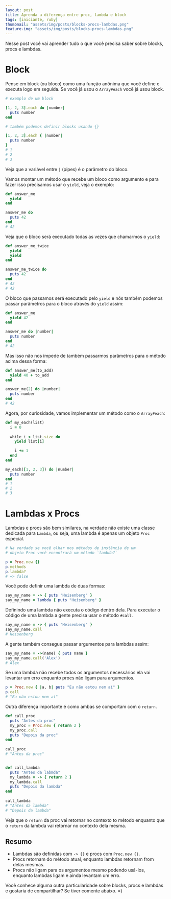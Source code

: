 ```yaml
---
layout: post
title: Aprenda a diferença entre proc, lambda e block 
tags: [iniciante, ruby]
thumbnail: "assets/img/posts/blocks-procs-lambdas.png"
feature-img: "assets/img/posts/blocks-procs-lambdas.png"
---
```


Nesse post você vai aprender tudo o que você precisa saber sobre blocks, procs e lambdas.

# Block

Pense em block (ou bloco) como uma função anônima que você define e executa logo em seguida. Se você já usou o `Array#each` você já usou block.

```ruby
# exemplo de um block

[1, 2, 3].each do |number|
  puts number
end

# também podemos definir blocks usando {} 

[1, 2, 3].each { |number|
  puts number
}
# 1
# 2
# 3

```

Veja que a variável entre `|` (pipes) é o parâmetro do bloco.

Vamos montar um método que recebe um bloco como argumento e para fazer isso precisamos usar o `yield`, veja o exemplo:

```ruby
def answer_me
  yield
end

answer_me do
  puts 42
end
# 42
```

Veja que o bloco será executado todas as vezes que chamarmos o `yield`:

```ruby
def answer_me_twice
  yield
  yield
end

answer_me_twice do
  puts 42
end
# 42
# 42
```

O bloco que passamos será executado pelo `yield` e nós também podemos passar parâmetros para o bloco através do `yield` assim:

```ruby
def answer_me
  yield 42
end

answer_me do |number|
  puts number
end
# 42
```

Mas isso não nos impede de também passarmos parâmetros para o método acima dessa forma:

```ruby
def answer_me(to_add)
  yield 40 + to_add
end

answer_me(2) do |number|
  puts number
end
# 42
```

Agora, por curiosidade, vamos implementar um método como o `Array#each`:

```ruby
def my_each(list)
  i = 0
  
  while i < list.size do
    yield list[i]

    i += 1
  end
end

my_each([1, 2, 3]) do |number|
  puts number
end
# 1
# 2
# 3
```

# Lambdas x Procs 

Lambdas e procs são bem similares, na verdade não existe uma classe dedicada para `Lambda`, ou seja, uma lambda é apenas um objeto `Proc` especial.

```ruby
# Na verdade se você olhar nos métodos de instância de um
# objeto Proc você encontrará um método `lambda?`

p = Proc.new {}
p.methods 
p.lambda?
# => false
```

Você pode definir uma lambda de duas formas:

```ruby
say_my_name = -> { puts "Heisenberg" }
say_my_name = lambda { puts "Heisenberg" }
```

Definindo uma lambda não executa o código dentro dela. Para executar o código de uma lambda a gente precisa usar o método `#call`.

```ruby
say_my_name = -> { puts "Heisenberg" }
say_my_name.call
# Heisenberg
```

A gente também consegue passar argumentos para lambdas assim:

```ruby
say_my_name = ->(name) { puts name }
say_my_name.call('Alex')
# Alex
```

Se uma lambda não recebe todos os argumentos necessários ela vai levantar um erro enquanto procs não ligam para argumentos.

```ruby
p = Proc.new { |a, b| puts "Eu não estou nem aí" }
p.call
# "Eu não estou nem aí"
```

Outra diferença importante é como ambas se comportam com o `return`.

```ruby
def call_proc
  puts "Antes da proc"
  my_proc = Proc.new { return 2 }
  my_proc.call
  puts "Depois da proc"
end
 
call_proc
# "Antes da proc"


def call_lambda
  puts "Antes da labmda"
  my_lambda = -> { return 2 }
  my_lambda.call
  puts "Depois da lambda"
end
 
call_lambda
# "Antes da lambda"
# "Depois da lambda"

```

Veja que o `return` da proc vai retornar no contexto to método enquanto que o `return` da lambda vai retornar no contexto dela mesma.

## Resumo
- Lambdas são definidas com `-> {}` e procs com `Proc.new {}`.
- Procs retornam do método atual, enquanto lambdas retornam from delas mesmas.
- Procs não ligam para os argumentos mesmo podendo usá-los, enquanto lambdas ligam e ainda levantam um erro.

Você conhece alguma outra particularidade sobre blocks, procs e lambdas e gostaria de compartilhar? Se tiver comente abaixo. =)
